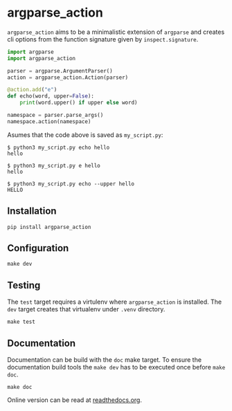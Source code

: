 # argparse_action

`argparse_action` aims to be a minimalistic extension of `argparse` and creates
cli options from the function signature given by `inspect.signature`.

```python
import argparse
import argparse_action

parser = argparse.ArgumentParser()
action = argparse_action.Action(parser)

@action.add("e")
def echo(word, upper=False):
    print(word.upper() if upper else word)

namespace = parser.parse_args()
namespace.action(namespace)
```

Asumes that the code above is saved as `my_script.py`:

```
$ python3 my_script.py echo hello
hello

$ python3 my_script.py e hello
hello

$ python3 my_script.py echo --upper hello
HELLO
```

## Installation

```
pip install argparse_action
```

## Configuration

```
make dev
```

## Testing

The `test` target requires a virtulenv where `argparse_action` is installed.
The `dev` target creates that virtualenv under `.venv` directory.

```
make test
```

## Documentation

Documentation can be build with the `doc` make target. To ensure the documentation build
tools the `make dev` has to be executed once before `make doc`.

```
make doc
```

Online version can be read at [readthedocs.org](https://argparse-action.readthedocs.io/en/latest/index.html).
